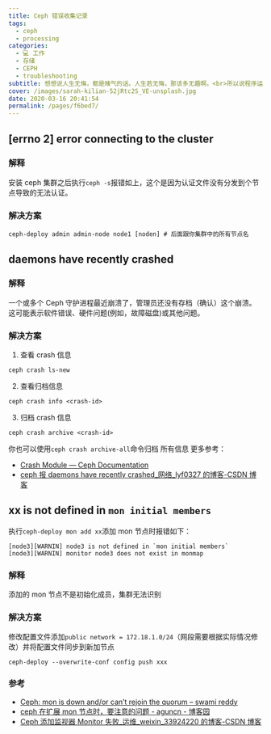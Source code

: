 ```yaml
---
title: Ceph 错误收集记录
tags: 
  - ceph
  - processing
categories: 
  - 💻 工作
  - 存储
  - CEPH
  - troubleshooting
subtitle: 想想说人生无悔，都是赌气的话。人生若无悔，那该多无趣啊。<br>所以说程序运行遇到报错是很正常的一件事。😜
cover: /images/sarah-kilian-52jRtc2S_VE-unsplash.jpg
date: 2020-03-16 20:41:54
permalink: /pages/f6bed7/
---
```

## [errno 2] error connecting to the cluster
### 解释
安装 ceph 集群之后执行`ceph -s`报错如上，这个是因为认证文件没有分发到个节点导致的无法认证。
### 解决方案
```plain
ceph-deploy admin admin-node node1 [noden] # 后面跟你集群中的所有节点名
```
## daemons have recently crashed
### 解释
一个或多个 Ceph 守护进程最近崩溃了，管理员还没有存档（确认）这个崩溃。这可能表示软件错误、硬件问题(例如，故障磁盘)或其他问题。
### 解决方案
1. 查看 crash 信息
```plain
ceph crash ls-new
```
2. 查看归档信息
```plain
ceph crash info <crash-id>
```
3. 归档 crash 信息
```plain
ceph crash archive <crash-id>
```
你也可以使用`ceph crash archive-all`命令归档 所有信息
更多参考：
- [Crash Module — Ceph Documentation](https://docs.ceph.com/docs/master/mgr/crash/)
- [ceph 报 daemons have recently crashed_网络_lyf0327 的博客-CSDN 博客](https://blog.csdn.net/lyf0327/article/details/103315698/)
## xx is not defined in `mon initial members`
执行`ceph-deploy mon add xx`添加 mon 节点时报错如下：
```plain
[node3][WARNIN] node3 is not defined in `mon initial members`
[node3][WARNIN] monitor node3 does not exist in monmap
```
### 解释
添加的 mon 节点不是初始化成员，集群无法识别
### 解决方案
修改配置文件添加`public network = 172.18.1.0/24`（网段需要根据实际情况修改）并将配置文件同步到新加节点
```plain
ceph-deploy --overwrite-conf config push xxx
```
### 参考
- [Ceph: mon is down and/or can’t rejoin the quorum – swami reddy](https://swamireddy.wordpress.com/2017/09/20/ceph-mon-is-down-andor-cant-rejoin-the-quorum/)
- [ceph 在扩展 mon 节点时，要注意的问题 - aguncn - 博客园](https://www.cnblogs.com/aguncn/p/7352393.html)
- [Ceph 添加监视器 Monitor 失败_运维_weixin_33924220 的博客-CSDN 博客](https://blog.csdn.net/weixin_33924220/article/details/92602783)